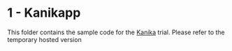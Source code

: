 # 1 - Kanikapp

This folder contains the sample code for the [Kanika][step-1]
trial. Please refer to the temporary hosted version

[step-1]: https://kanikapp.herokuapp.com/
